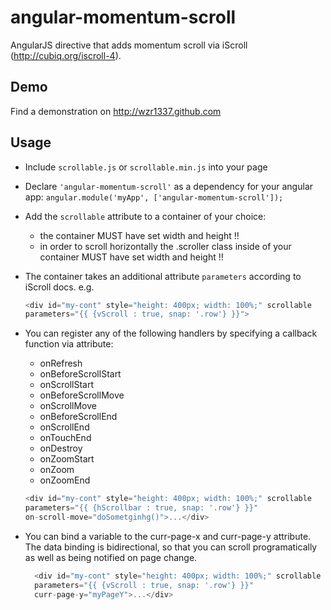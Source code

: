 # angular-momentum-scroll

AngularJS directive that adds momentum scroll via iScroll (http://cubiq.org/iscroll-4).

## Demo
Find a demonstration on http://wzr1337.github.com

## Usage

* Include `scrollable.js` or `scrollable.min.js` into your page
* Declare `'angular-momentum-scroll'` as a dependency for your angular app: `angular.module('myApp', ['angular-momentum-scroll']);`
* Add the `scrollable` attribute to a container of your choice:
    * the container MUST have set width and height !!
    * in order to scroll horizontally the .scroller class inside of your container MUST have set width and height !!
* The container takes an additional attribute `parameters` according to iScroll docs. e.g. 
   
    ```javascript
    <div id="my-cont" style="height: 400px; width: 100%;" scrollable 
    parameters="{{ {vScroll : true, snap: '.row'} }}">

* You can register any of the following handlers by specifying a callback function via attribute:
    * onRefresh
    * onBeforeScrollStart
    * onScrollStart
    * onBeforeScrollMove
    * onScrollMove
    * onBeforeScrollEnd
    * onScrollEnd
    * onTouchEnd
    * onDestroy
    * onZoomStart
    * onZoom
    * onZoomEnd

    ```javascript
    <div id="my-cont" style="height: 400px; width: 100%;" scrollable
    parameters="{{ {hScrollbar : true, snap: '.row'} }}"
    on-scroll-move="doSometginhg()">...</div>

* You can bind a variable to the curr-page-x and curr-page-y attribute. The data binding is bidirectional, so that you can scroll programatically as well as being notified on page change.

  ```javascript
    <div id="my-cont" style="height: 400px; width: 100%;" scrollable
    parameters="{{ {vScroll : true, snap: '.row'} }}"
    curr-page-y="myPageY">...</div>
